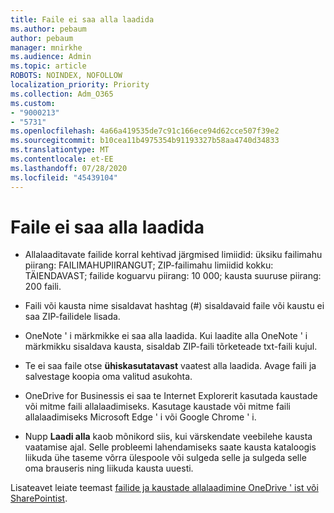 ```yaml
---
title: Faile ei saa alla laadida
ms.author: pebaum
author: pebaum
manager: mnirkhe
ms.audience: Admin
ms.topic: article
ROBOTS: NOINDEX, NOFOLLOW
localization_priority: Priority
ms.collection: Adm_O365
ms.custom:
- "9000213"
- "5731"
ms.openlocfilehash: 4a66a419535de7c91c166ece94d62cce507f39e2
ms.sourcegitcommit: b10cea11b4975354b91193327b58aa4740d34833
ms.translationtype: MT
ms.contentlocale: et-EE
ms.lasthandoff: 07/28/2020
ms.locfileid: "45439104"
---
```

# <a name="unable-to-download-files"></a>Faile ei saa alla laadida

- Allalaaditavate failide korral kehtivad järgmised limiidid: üksiku failimahu piirang: FAILIMAHUPIIRANGUT; ZIP-failimahu limiidid kokku: TÄIENDAVAST; failide koguarvu piirang: 10 000; kausta suuruse piirang: 200 faili.
- Faili või kausta nime sisaldavat hashtag (#) sisaldavaid faile või kaustu ei saa ZIP-failidele lisada.  
    
- OneNote ' i märkmikke ei saa alla laadida. Kui laadite alla OneNote ' i märkmikku sisaldava kausta, sisaldab ZIP-faili tõrketeade txt-faili kujul.  
    
- Te ei saa faile otse **ühiskasutatavast** vaatest alla laadida. Avage faili ja salvestage koopia oma valitud asukohta.  
    
- OneDrive for Businessis ei saa te Internet Explorerit kasutada kaustade või mitme faili allalaadimiseks. Kasutage kaustade või mitme faili allalaadimiseks Microsoft Edge ' i või Google Chrome ' i.  
    
- Nupp **Laadi alla** kaob mõnikord siis, kui värskendate veebilehe kausta vaatamise ajal. Selle probleemi lahendamiseks saate kausta kataloogis liikuda ühe taseme võrra ülespoole või sulgeda selle ja sulgeda selle oma brauseris ning liikuda kausta uuesti.  
    
Lisateavet leiate teemast [failide ja kaustade allalaadimine OneDrive ' ist või SharePointist](https://support.office.com/article/download-files-and-folders-from-onedrive-or-sharepoint-5c7397b7-19c7-4893-84fe-d02e8fa5df05).